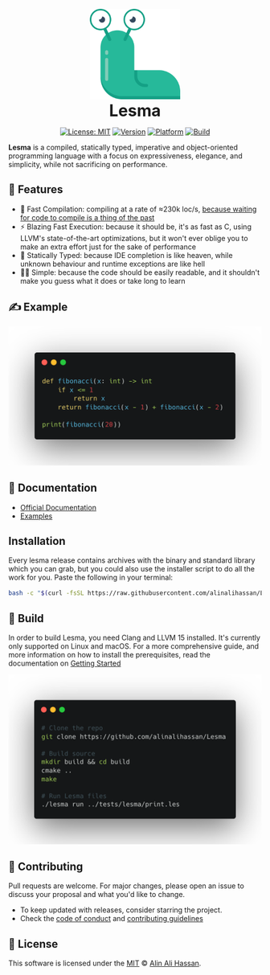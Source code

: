 <p align="center">
<img src="docs/static/img/logo.svg" height="180px" style="height: 180px" alt="Lesma Programming Language" title="Lesma Programming Language">
<br><b style="font-size: 32px;">Lesma</b>
</p>

<div align="center">

[![License: MIT](https://img.shields.io/github/license/alinalihassan/Lesma?color=yellow)](https://github.com/alinalihassan/Lesma/blob/main/LICENSE.txt)
[![Version](https://img.shields.io/github/v/release/alinalihassan/Lesma?color=blue)](https://github.com/alinalihassan/Lesma/releases)
[![Platform](https://img.shields.io/badge/platforms-%20Linux%20|%20macOS-green.svg?color=lightgrey)](https://github.com/alinalihassan/Lesma/releases)
[![Build](https://img.shields.io/github/actions/workflow/status/alinalihassan/Lesma/ci.yaml?branch=main)](https://github.com/alinalihassan/Lesma/actions/workflows/ci.yaml)

</div>

**Lesma** is a compiled, statically typed, imperative and object-oriented programming language with a focus on
expressiveness, elegance, and simplicity, while not sacrificing on performance.

## 📝 Features

- 🚀 Fast Compilation: compiling at a rate of ≈230k
  loc/s, [because waiting for code to compile is a thing of the past](https://xkcd.com/303/)
- ⚡ Blazing Fast Execution: because it should be, it's as fast as C, using LLVM's state-of-the-art optimizations, but it
  won't ever oblige you to make an extra effort just for the sake of performance
- 🔬 Statically Typed: because IDE completion is like heaven, while unknown behaviour and runtime exceptions are like
  hell
- 🧑‍🎨 Simple: because the code should be easily readable, and it shouldn't make you guess what it does or take long to
  learn

## ✍️ Example

![Sample Program](imgs/sample.png)

## 📖 Documentation

- [Official Documentation](https://lesma-lang.com/)
- [Examples](https://github.com/alinalihassan/Lesma/blob/main/tests/lesma)

## Installation

Every lesma release contains archives with the binary and standard library which you can grab,
but you could also use the installer script to do all the work for you. Paste the following in your terminal:

```bash
bash -c "$(curl -fsSL https://raw.githubusercontent.com/alinalihassan/Lesma/main/scripts/get-lesma.sh)"
```

## 🔧 Build

In order to build Lesma, you need Clang and LLVM 15 installed. It's currently only supported on Linux and macOS.
For a more comprehensive guide, and more information on how to install the prerequisites,
read the documentation on [Getting Started](https://lesma-lang.com/docs/introduction/getting-started)

![CLI Commands](imgs/cli_commands.png)

## 💬 Contributing

Pull requests are welcome. For major changes, please open an issue to discuss your proposal and what you'd like to
change.

- To keep updated with releases, consider starring the project.
- Check the [code of conduct](CODE_OF_CONDUCT.md) and [contributing guidelines](CONTRIBUTING.md)

## 📎 License

This software is licensed under the [MIT](https://github.com/alinalihassan/Lesma/blob/main/LICENSE.txt)
© [Alin Ali Hassan](https://github.com/alinalihassan).
